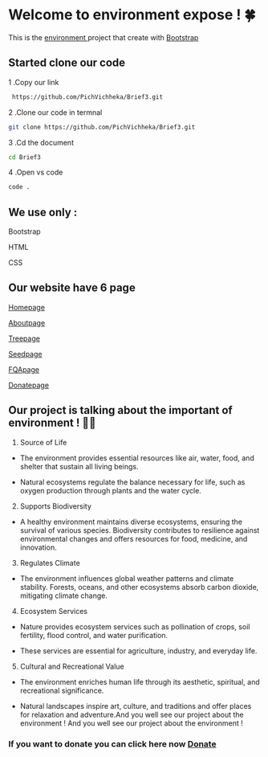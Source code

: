# Welcome to environment expose ! 🍀

This is the [environment ](https://brief3-xi.vercel.app/) project that create with [Bootstrap](https://getbootstrap.com/)

## Started clone our code

1 .Copy our link

```bash
 https://github.com/PichVichheka/Brief3.git
```

2 .Clone our code in termnal

```bash
git clone https://github.com/PichVichheka/Brief3.git
```

3 .Cd the document

```bash
cd Brief3
```

4 .Open vs code

```bash
code .
```

## We use only :

Bootstrap

HTML

CSS

## Our website have 6 page

[Homepage](https://brief3-xi.vercel.app/index.html)

[Aboutpage](https://brief3-xi.vercel.app/about.html)

[Treepage](https://brief3-xi.vercel.app/tree.html)

[Seedpage](https://brief3-xi.vercel.app/seedpage.html)

[FQApage](https://brief3-xi.vercel.app/fqa.html)

[Donatepage](https://brief3-xi.vercel.app/donation.html)

## Our project is talking about the important of environment ! 🌊🥬

1. Source of Life

- The environment provides essential resources like air, water, food, and shelter that sustain all living beings.

- Natural ecosystems regulate the balance necessary for life, such as oxygen production through plants and the water cycle.

2. Supports Biodiversity

- A healthy environment maintains diverse ecosystems, ensuring the survival of various species.
  Biodiversity contributes to resilience against environmental changes and offers resources for food, medicine, and innovation.

3. Regulates Climate

- The environment influences global weather patterns and climate stability.
  Forests, oceans, and other ecosystems absorb carbon dioxide, mitigating climate change.

4. Ecosystem Services

- Nature provides ecosystem services such as pollination of crops, soil fertility, flood control, and water purification.

- These services are essential for agriculture, industry, and everyday life.

5. Cultural and Recreational Value

- The environment enriches human life through its aesthetic, spiritual, and recreational significance.

- Natural landscapes inspire art, culture, and traditions and offer places for relaxation and adventure.And you well see our project about the environment !
  And you well see our project about the environment !

### If you want to donate you can click here now [Donate](https://brief3-xi.vercel.app/donation.html)
